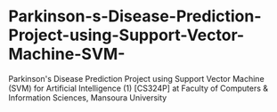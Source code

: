 # Parkinson-s-Disease-Prediction-Project-using-Support-Vector-Machine-SVM-
Parkinson's Disease Prediction Project using Support Vector Machine (SVM) for Artificial Intelligence (1) [CS324P] at Faculty of Computers &amp; Information Sciences, Mansoura University
